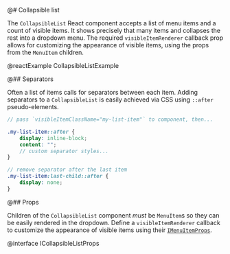 @# Collapsible list

The `CollapsibleList` React component accepts a list of menu items and a count of visible items. It
shows precisely that many items and collapses the rest into a dropdown menu. The required
`visibleItemRenderer` callback prop allows for customizing the appearance of visible items, using the
props from the `MenuItem` children.

@reactExample CollapsibleListExample

@## Separators

Often a list of items calls for separators between each item.
Adding separators to a `CollapsibleList` is easily achieved via CSS using `::after` pseudo-elements.

```css.scss
// pass `visibleItemClassName="my-list-item"` to component, then...

.my-list-item::after {
    display: inline-block;
    content: "";
    // custom separator styles...
}

// remove separator after the last item
.my-list-item:last-child::after {
    display: none;
}
```

@## Props

Children of the `CollapsibleList` component _must_ be `MenuItem`s so they can be easily rendered
in the dropdown. Define a `visibleItemRenderer` callback to customize the appearance of visible
items using their [`IMenuItemProps`](#core/components/menu.menu-item).

@interface ICollapsibleListProps
